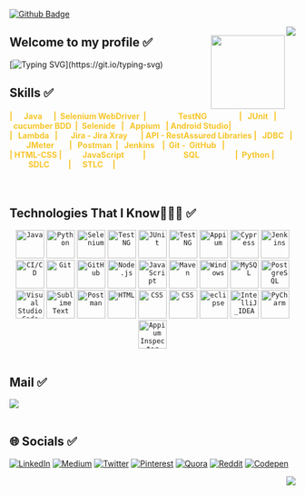 [![Github Badge](https://img.shields.io/badge/-Github-000?style=quare&labelColor=000&logo=Github&logoColor=white&link=link)](https://github.com/atinccihad/atinccihad.git)

<!-- count -->
<a href="https://hits.seeyoufarm.com"><img src="https://hits.seeyoufarm.com/api/count/incr/badge.svg?url=https%3A%2F%2Fgithub.com%2Fgjbae1212%2Fhit-counter&count_bg=%23495AA6&title_bg=%23555555&icon=opencontainersinitiative.svg&icon_color=%23E7E7E7&title=hits&edge_flat=false" align="right"/></a>

<!-- Coder Uncle Pic -->
<div id="header" align="left" > <img src="https://cdn.dribbble.com/users/1162077/screenshots/3848914/programmer.gif" width="130" align="right"/>

## </path></svg></a> Welcome to my profile ✅ </a> 

<!-- %7C -> alttaki yaziya eklemenize yariyor %CC00FF-->
[![Typing SVG](https://readme-typing-svg.herokuapp.com?font=Fira+Code&weight=600&pause=1000&color=F7C529&width=435&lines=I'm+interested+in,;testing+for+user+interface+and;backend+software.)](https://git.io/typing-svg)

## </path></svg></a> Skills ✅
<h4 style="color: F7C529"> |&nbsp;&nbsp;&nbsp;&nbsp;&nbsp;&nbsp;Java&nbsp;&nbsp;&nbsp;&nbsp;&nbsp;&nbsp;|&nbsp;&nbsp;Selenium WebDriver&nbsp;&nbsp;|&nbsp;&nbsp;&nbsp;&nbsp;&nbsp;&nbsp;&nbsp;&nbsp;&nbsp;&nbsp;&nbsp;&nbsp;&nbsp;&nbsp;&nbsp;&nbsp;&nbsp;TestNG&nbsp;&nbsp;&nbsp;&nbsp;&nbsp;&nbsp;&nbsp;&nbsp;&nbsp;&nbsp;&nbsp;&nbsp;&nbsp;&nbsp;&nbsp;&nbsp;&nbsp;|&nbsp;&nbsp;&nbsp;JUnit&nbsp;&nbsp;&nbsp;|&nbsp;&nbsp;cucumber BDD&nbsp;&nbsp;|&nbsp;&nbsp;Selenide&nbsp&nbsp;&nbsp;|&nbsp;&nbsp;&nbsp;Appium&nbsp;&nbsp;&nbsp;| Android Studio|<br> 
    |&nbsp;&nbsp;&nbsp;Lambda&nbsp;&nbsp;&nbsp;|&nbsp;&nbsp;&nbsp;&nbsp;&nbsp;&nbsp;&nbsp;Jira - Jira Xray&nbsp;&nbsp;&nbsp;&nbsp;&nbsp;&nbsp;&nbsp;| API - RestAssured Libraries |&nbsp;&nbsp;&nbsp;JDBC&nbsp;&nbsp;&nbsp;|&nbsp;&nbsp;&nbsp;&nbsp;&nbsp;&nbsp;&nbsp;&nbsp;&nbsp;JMeter&nbsp;&nbsp;&nbsp;&nbsp;&nbsp;&nbsp;&nbsp;&nbsp;|&nbsp;&nbsp;&nbsp;Postman&nbsp;&nbsp;|&nbsp;&nbsp;&nbsp;Jenkins&nbsp;&nbsp;&nbsp;&nbsp;|&nbsp;&nbsp;Git - &nbsp;GitHub&nbsp;&nbsp;&nbsp;|<br>|&nbsp;HTML-CSS&nbsp;|&nbsp;&nbsp;&nbsp;&nbsp;&nbsp;&nbsp;&nbsp;&nbsp;&nbsp;&nbsp;&nbsp;JavaScript&nbsp;&nbsp;&nbsp;&nbsp;&nbsp;&nbsp;&nbsp;&nbsp;&nbsp;&nbsp;|&nbsp;&nbsp;&nbsp;&nbsp;&nbsp;&nbsp;&nbsp;&nbsp;&nbsp;&nbsp;&nbsp;&nbsp;&nbsp;&nbsp;&nbsp;&nbsp;&nbsp;&nbsp;&nbsp;&nbsp;SQL&nbsp;&nbsp;&nbsp;&nbsp;&nbsp;&nbsp;&nbsp;&nbsp;&nbsp;&nbsp;&nbsp;&nbsp;&nbsp;&nbsp;&nbsp;&nbsp;&nbsp;&nbsp;&nbsp;|&nbsp;&nbsp;Python&nbsp;|&nbsp;&nbsp;&nbsp;&nbsp;&nbsp;&nbsp;&nbsp;&nbsp;&nbsp;&nbsp;SDLC&nbsp;&nbsp;&nbsp;&nbsp;&nbsp;&nbsp;&nbsp;&nbsp;&nbsp;&nbsp;|&nbsp;&nbsp;&nbsp;&nbsp;&nbsp;&nbsp;STLC&nbsp;&nbsp;&nbsp;&nbsp;&nbsp;| </h4>
<br>

## </path></svg></a> Technologies That I Know👨🏻‍💻  ✅
  <div align="center">
    <code><img width="50" src="https://user-images.githubusercontent.com/25181517/117201156-9a724800-adec-11eb-9a9d-3cd0f67da4bc.png" alt="Java" title="Java"/></code>
    <code><img width="50" src="https://user-images.githubusercontent.com/25181517/183423507-c056a6f9-1ba8-4312-a350-19bcbc5a8697.png" alt="Python" title="Python"/></code>
	<code><img width="50" src="https://user-images.githubusercontent.com/25181517/184103699-d1b83c07-2d83-4d99-9a1e-83bd89e08117.png" alt="Selenium" title="Selenium"/></code>
	<code><img width="50" src="https://e7.pngegg.com/pngimages/640/776/png-clipart-testng-logo-software-testing-software-framework-computer-icons-automation-testing-angle-text.png" alt="TestNG" title="TestNG"/></code>
    <code><img width="50" src="https://miro.medium.com/v2/resize:fit:4800/format:webp/1*qwaNpZPJElwizsCYXR8TOg.png" alt="JUnit" title="JUnit"/></code>
	<code><img width="50" src="https://user-images.githubusercontent.com/25181517/183912952-83784e94-629d-4c34-a961-ae2ae795b662.png" alt="TestNG" title="TestNG"/></code>
        <code><img width="50" src="https://i0.wp.com/blog.knoldus.com/wp-content/uploads/2019/11/Appium-1.png?w=1230&ssl=1" alt="Appium" title="Appium"/></code>
        <code><img width="50" src="https://545767148-files.gitbook.io/~/files/v0/b/gitbook-x-prod.appspot.com/o/spaces%2F-MdBdUMSCcMYTyNwZf80%2Fuploads%2Fgit-blob-ab20647cc42dc5c7aca945bf707ada6cd368c2d5%2Fcypress.png?alt=media" alt="Cypress"title="Cypress"/></code>
	<code><img width="50" src="https://user-images.githubusercontent.com/25181517/179090274-733373ef-3b59-4f28-9ecb-244bea700932.png" alt="Jenkins" title="Jenkins"/></code>
	<code><img width="50" src="https://user-images.githubusercontent.com/25181517/183868728-b2e11072-00a5-47e2-8a4e-4ebbb2b8c554.png" alt="CI/CD" title="CI/CD"/></code>
	<code><img width="50" src="https://user-images.githubusercontent.com/25181517/192108372-f71d70ac-7ae6-4c0d-8395-51d8870c2ef0.png" alt="Git" title="Git"/></code>
	<code><img width="50" src="https://user-images.githubusercontent.com/25181517/192108374-8da61ba1-99ec-41d7-80b8-fb2f7c0a4948.png" alt="GitHub" title="GitHub"/></code>
	<code><img width="50" src="https://user-images.githubusercontent.com/25181517/183568594-85e280a7-0d7e-4d1a-9028-c8c2209e073c.png" alt="Node.js" title="Node.js"/></code>
	<code><img width="50" src="https://user-images.githubusercontent.com/25181517/117447155-6a868a00-af3d-11eb-9cfe-245df15c9f3f.png" alt="JavaScript" title="JavaScript"/></code>
	<code><img width="50" src="https://user-images.githubusercontent.com/25181517/117207242-07d5a700-adf4-11eb-975e-be04e62b984b.png" alt="Maven" title="Maven"/></code>
	<code><img width="50" src="https://user-images.githubusercontent.com/25181517/186884150-05e9ff6d-340e-4802-9533-2c3f02363ee3.png" alt="Windows" title="Windows"/></code>
	<code><img width="50" src="https://user-images.githubusercontent.com/25181517/183896128-ec99105a-ec1a-4d85-b08b-1aa1620b2046.png" alt="MySQL" title="MySQL"/></code>
	<code><img width="50" src="https://user-images.githubusercontent.com/25181517/117208740-bfb78400-adf5-11eb-97bb-09072b6bedfc.png" alt="PostgreSQL" title="PostgreSQL"/></code>
	<code><img width="50" src="https://user-images.githubusercontent.com/25181517/192108891-d86b6220-e232-423a-bf5f-90903e6887c3.png" alt="Visual Studio Code" title="Visual Studio Code"/></code>
	<code><img width="50" src="https://user-images.githubusercontent.com/25181517/190887576-6653f877-8439-4521-82f3-403086ead892.png" alt="Sublime Text" title="Sublime Text"/></code>
	<code><img width="50" src="https://user-images.githubusercontent.com/25181517/192109061-e138ca71-337c-4019-8d42-4792fdaa7128.png" alt="Postman" title="Postman"/></code>
    <code><img width="50" src="https://upload.wikimedia.org/wikipedia/commons/thumb/6/61/HTML5_logo_and_wordmark.svg/512px-HTML5_logo_and_wordmark.svg.png" alt="HTML" title="HTML"/></code>
    <code><img width="50" src="https://brandslogos.com/wp-content/uploads/images/large/css-logo.png" alt="CSS" title="CSS"/></code>
    <code><img width="50" src="https://blog.e-zest.com/hubfs/Capture-4.png" alt="CSS" title="CSS"/></code>
    <code><img width="50" src="https://cdn.freebiesupply.com/logos/large/2x/eclipse-11-logo-png-transparent.png" alt="eclipse" title="eclipse"/></code>
    <code><img width="50" src="https://upload.wikimedia.org/wikipedia/commons/thumb/9/9c/IntelliJ_IDEA_Icon.svg/512px-IntelliJ_IDEA_Icon.svg.png" alt="IntelliJ_IDEA" title="IntelliJ_IDEA"/></code>
    <code><img width="50" src="https://logowik.com/content/uploads/images/jetbrains-pycharm5998.jpg" alt="PyCharm" title="PyCharm"/></code>
    <code><img width="50" src="https://robotqa.com/img/100x100/appiuminspectorlogo.png" alt="Appium Inspector" title="Appium Inspector"/></code>
</div>
</div>
<!--tech stack icons-->
<br>

## </path></svg></a> Mail ✅ </a>
<a href = "mailto:atinccihad@gmail.com"><img src="https://img.shields.io/badge/-Gmail-%23333?style=for-the-badge&logo=gmail&logoColor=red" target="_blank"></a>
<br> <br>
## 🌐 Socials ✅
[![LinkedIn](https://img.shields.io/badge/LinkedIn-%230077B5.svg?logo=linkedin&logoColor=white)](https://linkedin.com/in/atinccihad)  [![Medium](https://img.shields.io/badge/Medium-12100E?logo=medium&logoColor=white)](https://medium.com/@atinccihad) [![Twitter](https://img.shields.io/badge/Twitter-%231DA1F2.svg?logo=Twitter&logoColor=white)](https://twitter.com/atinc_cihad)  [![Pinterest](https://img.shields.io/badge/Pinterest-%23E60023.svg?logo=Pinterest&logoColor=white)](https://pinterest.com/atinccihad) [![Quora](https://img.shields.io/badge/Quora-%23B92B27.svg?logo=Quora&logoColor=white)](https://quora.com/profile/Cihad-ATINÇ) [![Reddit](https://img.shields.io/badge/Reddit-%23FF4500.svg?logo=Reddit&logoColor=white)](https://reddit.com/user/atinccihad)  [![Codepen](https://img.shields.io/badge/Codepen-000000?style=for-the-badge&logo=codepen&logoColor=white)](https://codepen.io/atinccihad) 
<br> 

<img src="https://komarev.com/ghpvc/?username=atinccihad&&style=plastics&&color=gray" align="right"/></p>
